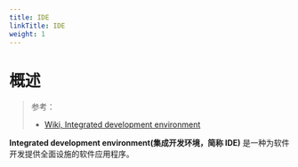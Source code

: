 ```yaml
---
title: IDE
linkTitle: IDE
weight: 1
---
```


# 概述

> 参考：
>
> - [Wiki, Integrated development environment](https://en.wikipedia.org/wiki/Integrated_development_environment)

**Integrated development environment(集成开发环境，简称 IDE)** 是一种为软件开发提供全面设施的软件应用程序。
